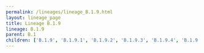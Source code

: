 ```yaml
---
permalink: /lineages/lineage_B.1.9.html
layout: lineage_page
title: Lineage B.1.9
lineage: B.1.9
parent: B.1
children: ['B.1.9', 'B.1.9.1', 'B.1.9.2', 'B.1.9.3', 'B.1.9.4', 'B.1.9.5', 'B.1.9.6']
---
```

